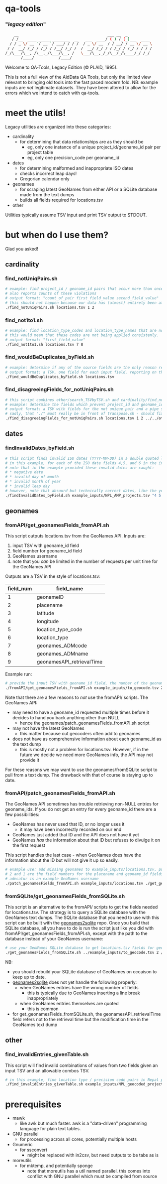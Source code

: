 # qa-tools
### "_legacy edition_"

```bash
    __                                        ___ __  _           
   / /__  ____ _____ ________  __   ___  ____/ (_) /_(_)___  ____ 
  / / _ \/ __ `/ __ `/ ___/ / / /  / _ \/ __  / / __/ / __ \/ __ \
 / /  __/ /_/ / /_/ / /__/ /_/ /  /  __/ /_/ / / /_/ / /_/ / / / /
/_/\___/\__, /\__,_/\___/\__, /   \___/\__,_/_/\__/_/\____/_/ /_/ 
       /____/           /____/                                    
```                                                            
                                                            
Welcome to QA-Tools, Legacy Edition (© PLAID, 1995).

This is not a full view of the AidData QA Tools, but only the limited view relevant to bringing old tools into the fast paced modern fold.
NB: example inputs are *not* legitimate datasets.  They have been altered to allow for the errors which we intend to catch with qa-tools.

# meet the utils!

Legacy utilities are organized into these categories:

* cardinality
  * for determining that data relationships are as they should be
    * eg, only one instance of a unique project_id/geoname_id pair per project table
    * eg, only one precision_code per geoname_id
* dates
  * for determining malformed and inappropriate ISO dates
  * checks incorrect leap days!
  * Gregorian calendar only
* geonames
  * for scraping latest GeoNames from either API or a SQLite database made from the text dumps
  * builds all fields required for locations.tsv
* other

Utilities typically assume TSV input and print TSV output to STDOUT.

# but when do I use them?

Glad you asked!

## cardinality

### find_notUniqPairs.sh

```bash
# example: find project_id / geoname_id pairs that occur more than once in the locations table
# also reports counts of these violations
# output format: "count_of_pair first_field_value second_field_value"
# this should not happen because our data has (almost) entirely been at project level so there is no need to mention a project location more than once
./find_notUniqPairs.sh locations.tsv 1 2
```

### find_not1to1.sh

```bash
# example: find location_type_codes and location_type_names that are not one-to-one
# this would mean that these codes are not being applied consistenly.  perhaps a code was used for two distinct values.
# output format: "first_field_value"
./find_not1to1.sh locations.tsv 7 8
```

### find_wouldBeDuplicates_byField.sh

```bash
# example: determine if any of the source fields are the only reason records are not duplicates - can help in identifying fields that prevent duplicate detection.
# output format: a TSV, one field for each input field, reporting on the percent of records that would become duplicates if that field were removed
./find_wouldBeDuplicates_byField.sh locations.tsv
```

### find_disagreeingFields_for_notUniqPairs.sh

```bash
# this script combines other/search_TSVbyTSV.sh and cardinality/find_notUniqPairs.sh to find 
# example: determine the fields which prevent project_id and geoname_id from being unique pairs, for example disagreement in the precision code fields (ie, the same project_id/geoname_id pair might have a precision 6 sometimes and a precision 8 sometimes)
# output format: a TSV with fields for the not unique pair and a pipe separated list of fields that keep that pair from not being unique (note the special case where you have true duplicate records is not covered)
# sadly, that "./" must really be in front of transpose.sh - should fix
./find_disagreeingFields_for_notUniqPairs.sh locations.tsv 1 2 ../../other/search_TSVbyTSV.sh ../../cardinality/find_notUniqPairs.sh ./transpose_tsv.sh
```

## dates

### findInvalidDates_byField.sh

```bash
# this script finds invalid ISO dates (YYYY-MM-DD) in a double quoted list of ISO date fields in a TSV
# in this example, for each of the ISO date fields 4,5, and 6 in the input TSV, find invalid dates
# note that in the example provided these invalid dates are caught:
# * negative date
# * invalid day of month
# * invalid month of year
# * invalid leap day
# however, note that absuurd but technically correct dates, like the year "8", are not caught
./findInvalidDates_byField.sh example_inputs/NPL_AMP_projects.tsv "4 5 6"
```

## geonames

### fromAPI/get_geonamesFields_fromAPI.sh

This script outputs locations.tsv from the GeoNames API.
Inputs are:

1. input TSV with geoname_id field
1. field number for geoname_id field
1. GeoNames username
  1. note that you *can* be limited in the number of requests per unit time for the GeoNames API

Outputs are a TSV in the style of locations.tsv:

field_num|field_name
---|---
1|geonameID
2|placename
3|latitude
4|longitude
5|location_type_code
6|location_type
7|geonames_ADMcode
8|geonames_ADMname
9|geonamesAPI_retrievalTime

Example run:

```bash
# provide the input TSV with geoname_id field, the number of the geoname_id field, and a valid GeoNames username to query the API
./fromAPI/get_geonamesFields_fromAPI.sh example_inputs/to_geocode.tsv 2 adecatur
```

Note that there are a few reasons to *not* use the fromAPI/ scripts.
The GeoNames API:

* may need to have a geoname_id requested multiple times before it decides to hand you back anything other than NULL
  * hence the geonames/patch_geonamesFields_fromAPI.sh script
* may not have the latest GeoNames
  * this matter because out geocoders often add to geonames
* does not have as comprehensive information about each geoname_id as the text dump
  * this is mostly not a problem for locations.tsv.  However, if in the future we decide we need more GeoNames info, the API may not provide it

For these reasons we may want to use the geonames/fromSQLite script to pull from a text dump.
The drawback with that of course is staying up to date.

### fromAPI/patch_geonamesFields_fromAPI.sh

The GeoNames API sometimes has trouble retrieving non-NULL entries for geoname_ids.
If you do not get an entry for every geoname_id there are a few possibilities:

* GeoNames has never used that ID, or no longer uses it
  * it may have been incorrectly recorded on our end
* GeoNames just added that ID and the API does not have it yet
* GeoNames *has* the information about that ID but refuses to divulge it on the first request

This script handles the last case - when GeoNames does have the information about the ID but will not give it  up so easily.

```bash
# example use: add missing geonames to example_inputs/locations.tsv, put the output in /tmp/out.csv
# 2 and 1 are the field numbers for the placename and geoname_id fields in the input TSV
# adecatur is an example GeoNames username
./patch_geonamesFields_fromAPI.sh example_inputs/locations.tsv ./get_geonamesFields_fromAPI.sh 2 1 adecatur /tmp/out.csv
```

### fromSQLite/get_geonamesFields_fromSQLite.sh

This script is an alternative to the fromAPI/ scripts to get the fields needed for locations.tsv.
The strategy is to query a SQLite database with the GeoNames text dumps.
The SQLite database that you need to use with this script can be built with the [geonames2sqlite](https://github.com/albert-decatur/geonames2sqlite) repo.
Once you build that SQLite database, all you have to do is run the script just like you did with fromAPI/get_geonamesFields_fromAPI.sh, except with the path to the database instead of your GeoNames username:

```bash
# use your GeoNames SQLite database to get locations.tsv fields for geoname_id in input TSV
./get_geonamesFields_fromSQLite.sh ../example_inputs/to_geocode.tsv 2 /path/to/geonameSQLiteDB/geonames_YYYY-MM-DD.sqlite
```

NB: 

* you should rebuild your SQLite database of GeoNames on occaison to keep up to date.
* [geonames2sqlite](https://github.com/albert-decatur/geonames2sqlite) does not yet handle the following properly:
  * when GeoNames entries have the wrong number of fields
    * this is typically due to GeoNames inserting a line break inappropriately
  * when GeoNames entries themselves are quoted
    * this is common
* for get_geonamesFields_fromSQLite.sh, the geonamesAPI_retrievalTime field refers not to the retrieval time but the modification time in the GeoNames text dump

## other

### find_invalidEntries_givenTable.sh

This script will find invalid combinations of values from two fields given an input TSV and an allowable combos TSV.

```bash
# in this example, fine location type / precision code pairs in Nepal project locations that fall outside the allowable list called loctypes_allowable.tsv
./find_invalidEntries_givenTable.sh example_inputs/NPL_geocoded_projectLocations.tsv 8 3 example_inputs/loctypes_allowable.tsv
```

# prerequisites

* mawk
  * like awk but much faster.  awk is a "data-driven" programming language for plain text tables.
* GNU parallel
  * for processing across all cores, potentially multiple hosts
* Gnumeric
  * for ssconvert
    * might be replaced with in2csv, but need outputs to be tabs as is
* moreutils
  * for mktemp, and potentially sponge
    * note that moreutils has a util named parallel.  this comes into conflict with GNU parallel which must be compiled from source
